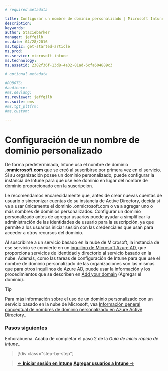 ```yaml
---
# required metadata

title: Configurar un nombre de dominio personalizado | Microsoft Intune
description:
keywords:
author: Staciebarker
manager: jeffgilb
ms.date: 04/28/2016
ms.topic: get-started-article
ms.prod:
ms.service: microsoft-intune
ms.technology:
ms.assetid: 2382f36f-13d8-4a32-81ad-6cfa604889c3

# optional metadata

#ROBOTS:
#audience:
#ms.devlang:
ms.reviewer: jeffgilb
ms.suite: ems
#ms.tgt_pltfrm:
#ms.custom:

---
```



# Configuración de un nombre de dominio personalizado

De forma predeterminada, Intune usa el nombre de dominio **<domain>.onmicrosoft.com** que se creó al suscribirse por primera vez en el servicio. Si su organización posee un dominio personalizado, puede configurar la instancia de Intune para que use ese dominio en lugar del nombre de dominio proporcionado con la suscripción.

Le recomendamos encarecidamente que, antes de crear nuevas cuentas de usuario o sincronizar cuentas de su instancia de Active Directory, decida si va a usar únicamente el dominio .onmicrosoft.com o va a agregar uno o más nombres de dominios personalizados. Configurar un dominio personalizado antes de agregar usuarios puede ayudar a simplificar la administración de las identidades de usuario para la suscripción, ya que permite a los usuarios iniciar sesión con las credenciales que usan para acceder a otros recursos del dominio.

Al suscribirse a un servicio basado en la nube de Microsoft, la instancia de ese servicio se convierte en un [inquilino de Microsoft Azure AD](http://technet.microsoft.com/library/jj573650.aspx#BKMK_WhatIsAnAzureADTenant), que proporciona servicios de identidad y directorio al servicio basado en la nube. Además, como las tareas de configuración de Intune para que use el nombre de dominio personalizado de las organizaciones son las mismas que para otros inquilinos de Azure AD, puede usar la información y los procedimientos que se describen en [Add your domain](https://azure.microsoft.com/documentation/articles/active-directory-add-domain/) (Agregar el dominio)..

> [!TIP]
> Para más información sobre el uso de un dominio personalizado con un servicio basado en la nube de Microsoft, vea [Información general conceptual de nombres de dominio personalizado en Azure Active Directory](https://azure.microsoft.com/documentation/articles/active-directory-add-domain-concepts/)..

### Pasos siguientes
Enhorabuena. Acaba de completar el paso 2 de la *Guía de inicio rápido de Intune*..

>[!div class="step-by-step"]

>[&larr; **Iniciar sesión en Intune**](.\start-with-a-paid-subscription-to-microsoft-intune-step-1.md)     [**Agregar usuarios a Intune** &rarr;](.\start-with-a-paid-subscription-to-microsoft-intune-step-3.md)  


<!--HONumber=May16_HO1-->


